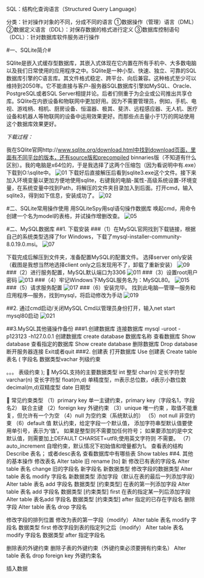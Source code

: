SQL：结构化查询语言（Structured Query Language）

分类：针对操作对象的不同，分成不同的语言
①数据操作（管理）语言（DML）
②数据定义语言（DDL）：对保存数据的格式进行定义
③数据库控制语句（DCL）：针对数据库软件服务进行操作

#一、SQLite简介#

SQlite是嵌入式缓存型数据库，其嵌入式体现在它内置在所有手机中、大多数电脑以及我们日常使用的应用程序之中。SQlite是一种小型、快速、独立、可靠的SQL数据库引擎的C语言库。其文件格式稳定、跨平台、向后兼容。这种格式至少可以维持到2050年。它不能直接与客户-服务器SQL数据库引擎如MySQL、Oracle、PostgreSQL或者SQL Server相提并论。后者们侧重于为企业或公司推出共享仓库。SQlite在内嵌设备和物联网中更加好用。因为不需要管理员，例如，手机、电视、游戏柄、相机、厨房设备、恒温器、极其、斐济、远程感应器、无人机、医疗设备和机器人等物联网的设备中运用效果更好。而那些点击量小于1万的网站使用这个数据库效果更好。

*下载过程：*

我在SQlite官网http://www.sqlite.org/download.html中找到download页面，里面有不同平台的版本，还有source版和precompiled binnaries版（不知道有什么区别）。我的电脑是x64位的，于是我选择了这两个压缩包（因为看说明中有.exe）下载到O:\sqlite中。
![01](https://github.com/YuriOnee/ResearchOnRDBMS/blob/master/img/image002.gif) 
下载好后直接解压后看到sqlite3.exe这个文件。接下来加入环境变量以更加方便地使用sqlite，右键我的电脑-属性-高级系统设置-环境变量，在系统变量中找到Path，将解压的文件夹目录加入到后面。打开cmd，输入sqlite3，得到如下信息，安装成功了。
![02](https://github.com/YuriOnee/ResearchOnRDBMS/blob/master/img/image004.gif) 

#二、SQLite常用操作使用
用SQLiteSpy用sql语句操作数据库
唤起cmd，用命令创建一个名为model的表格，并试操作增删改查。
![05](https://github.com/YuriOnee/ResearchOnRDBMS/blob/master/img/image005.png)

#二、MySQL数据库
##1. 下载安装
###（1）在MySQL官网找到下载链接，根据自己的系统类型选择了for Windows，下载了mysql-installer-community-8.0.19.0.msi。
![07](https://github.com/YuriOnee/ResearchOnRDBMS/blob/master/img/image007.png)

下载完成后解压到文件夹，准备配置MySQL的配置文件。
选择server only安装（截图是我想当然地选择client only之后发现用不了，卸载了重新安装）
![09](https://github.com/YuriOnee/ResearchOnRDBMS/blob/master/img/image009.png)
###（2）进行服务配置，MySQL默认端口为3306
 ![011](https://github.com/YuriOnee/ResearchOnRDBMS/blob/master/img/image011.png)
###（3）设置root用户密码
 ![013](https://github.com/YuriOnee/ResearchOnRDBMS/blob/master/img/image013.png)
###（4）牢记Windows下MySQL服务名为：MySQL80。
 ![015](https://github.com/YuriOnee/ResearchOnRDBMS/blob/master/img/image015.png)
###（5）请求服务配置
 ![017](https://github.com/YuriOnee/ResearchOnRDBMS/blob/master/img/image017.png)
###（6）安装完毕。
找到此电脑—管理—服务和应用程序—服务，找到mysql，将启动修改为手动
![019](https://github.com/YuriOnee/ResearchOnRDBMS/blob/master/img/image019.png)

##2.	通过cmd启动/关闭MySQL
Cmd以管理员身份打开，输入net start mysql80启动
![021](https://github.com/YuriOnee/ResearchOnRDBMS/blob/master/img/image021.png)


##3.MySQL其他骚操作备份
###1.创建数据库
连接数据库
mysql -uroot -p123123 -h127.0.0.1
创建数据库
create database 数据库名称
查看数据库
Show database
查看指定的数据库
Show create database
删除数据库
Drop database
断开服务器连接
Exit或者quit
###2.	创建表
打开数据库
Use
创建表
Create table 表名
(
字段名 数据类型vachar 列级约束

。。。
表级约束
);
	MySQL支持的主要数据类型
int  整型
char(n) 定长字符型
varchar(n) 变长字符型
float(m,d) 单精度型，m表示总位数，d表示小数位数
decimal(m,d)双精度型
date 日期型

	常见约束类型
（1）primary key       单一主键约束，primary key（字段名1，字段名2）  联合主键
（2）foreign key        外键约束
（3）unique               唯一约束 ，取值不能重复，但允许有一个为空
（4）null                    为空约束（系统默认的）
（5）not null              非空约束
（6）default 值           默认约束，给定字段一个默认值，
添加字符串型默认值要使用单引号，表示为‘值’。
如果是整型则不需要加任何符号； 
如果要添加的是中文默认值，则需要加上DEFAULT CHARSET=utf8;使用英文字符则 不需要。
（7）auto_increment   自增约束，默认情况下初始值和增量都为1。
查看表的结构
Describe 表名； 或者desc表名
查看数据库中有哪些表
Show tables
##4.	其他的基本操作
修改表名
Alter table 旧 rename [to] 新
修改已有表的字段名
Alter table 表名 change 旧的字段名 新字段名 新数据类型
修改字段的数据类型
Alter table 表名 modify 字段名 新数据类型
添加字段（默认在表的最后一列添加字段）
Alter table 表名 add 字段名 数据类型 [约束类型]
在表的第一列添加字段
Alter table 表名 add 字段名 数据类型 [约束类型] first
在表的指定某一列后添加字段
Alter table 表名add 字段名 数据类型 [约束类型] after 指定的已存在字段名
删除字段
Alter table 表名 drop 字段名

修改字段的排列位置
修改为表的第一字段（modify）
Alter table 表名 modify 字段名 数据类型 first
修改字段到表的指定列之后（modify）
Alter table 表名 modify 字段名 数据类型 after 指定字段名

删除表的外键约束
删除子表的外键约束（外键约束必须要拥有约束名）
Alter table 表名 drop foreign key 外键约束名

插入数据

